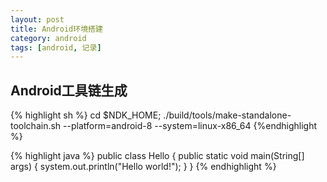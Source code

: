 ```yaml
---
layout: post
title: Android环境搭建
category: android
tags: [android, 记录]
---
```


## Android工具链生成

{% highlight sh %}
cd $NDK_HOME;
./build/tools/make-standalone-toolchain.sh  --platform=android-8 --system=linux-x86_64
{%endhighlight %}

{% highlight java %}
public class Hello {
       public static void main(String[] args) {
         system.out.println("Hello world!");
       }
}
{% endhighlight %}


